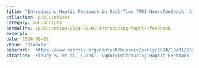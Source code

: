 ```yaml
---
title: "Introducing Haptic Feedback in Real-Time fMRI Neurofeedback: A Novel Approach to Modulate Primary Motor Cortex Activity"
collection: publications
category: manuscripts
permalink: /publication/2024-09-01-introducing-haptic-feedback
excerpt: 
date: 2024-09-01
venue: 'bioRxiv'
paperurl: 'https://www.biorxiv.org/content/biorxiv/early/2024/10/01/2024.09.30.614977.full.pdf'
citation: 'Fleury M. et al. (2024). &quot;Introducing Haptic Feedback in Real-Time fMRI Neurofeedback: A Novel Approach to Modulate Primary Motor Cortex Activity.&quot; <i>Alcohol: Clinical and Experimental Research</i>. 2024.09. (30.614977).'
---
```



